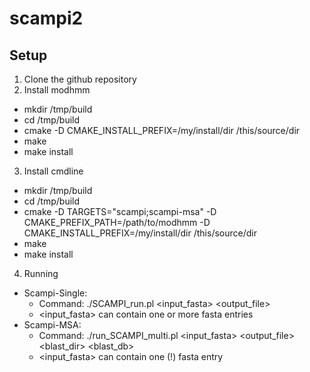 # scampi2

## Setup
 1. Clone the github repository 
 2. Install modhmm
  * mkdir /tmp/build
  * cd /tmp/build
  * cmake -D CMAKE_INSTALL_PREFIX=/my/install/dir  /this/source/dir
  * make
  * make install

 3. Install cmdline
  * mkdir /tmp/build
  * cd /tmp/build
  * cmake -D TARGETS="scampi;scampi-msa" -D CMAKE_PREFIX_PATH=/path/to/modhmm -D CMAKE_INSTALL_PREFIX=/my/install/dir   /this/source/dir
  * make
  * make install

 4. Running
  * Scampi-Single: 
    * Command: ./SCAMPI_run.pl \<input_fasta\> \<output_file\>
    * \<input_fasta\> can contain one or more fasta entries
  * Scampi-MSA:
    * Command:  ./run_SCAMPI_multi.pl \<input_fasta\> \<output_file\> \<blast_dir\> \<blast_db\>
    * \<input_fasta\> can contain one (!) fasta entry
